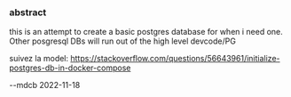 ### abstract

this is an attempt to create a basic postgres database for when i need one. Other posgresql DBs will run out of the high level devcode/PG

suivez la model: https://stackoverflow.com/questions/56643961/initialize-postgres-db-in-docker-compose

--mdcb 2022-11-18